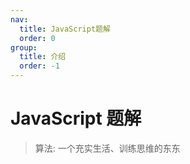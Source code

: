```yaml
---
nav:
  title: JavaScript题解
  order: 0
group:
  title: 介绍
  order: -1
---
```


# JavaScript 题解

> 算法: 一个充实生活、训练思维的东东
